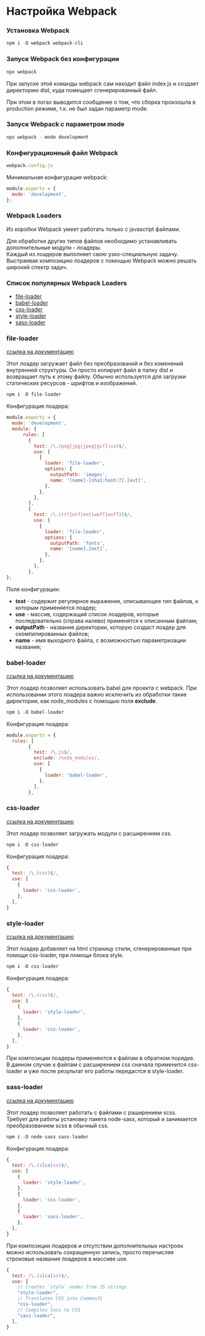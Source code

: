 # Настройка Webpack

### Установка Webpack  

```javascript
npm i -D webpack webpack-cli
```

### Запуск Webpack без конфигурации

```javascript
npx webpack
```

При запуске этой команды webpack сам находит файл index.js и создает директорию dist, куда помещает сгенерированный файл.  
 
При этом в логах выводится сообщение о том, что сборка произошла в production режиме, т.к. не был задан параметр mode.

### Запуск Webpack с параметром mode

```javascript
npx webpack --mode development
```

### Конфигурационный файл Webpack

```javascript
webpack.config.js
```

Минимальная конфигурация webpack:

```javascript
module.exports = {
  mode: 'development',
};
```


###  Webpack Loaders

Из коробки Webpack умеет работать только с javascript файлами. 

Для обработки других типов файлов необходимо устанавливать дополнительные модули - лоадеры.  
Каждый из лоадеров выполняет свою узко-специальную задачу. Выстраивая композицию лоадеров с помощью Webpack можно решать широкий спектр задач.


### Список популярных Webpack Loaders

- [file-loader](#file-loader)
- [babel-loader](#babel-loader)
- [css-loader](#css-loader)
- [style-loader](#style-loader)
- [sass-loader](#sass-loader)

### <a name="file-loader"></a> file-loader

[ссылка на документацию](https://v4.webpack.js.org/loaders/file-loader/)

Этот лоадер загружает файл без преобразований и без изменений внутренней структуры. Он просто копирует файл в папку dist и возвращает путь к этому файлу. Обычно используется для загрузки статических ресурсов - шрифтов и изображений.

```javascript
npm i -D file-loader
```

Конфигурация лоадера:

```javascript
module.exports = {
  mode: 'development',
  module: {
      rules: [
        {
          test: /\.(png|jpg|jpeg|gif|ico)$/,
          use: [
            {
              loader: 'file-loader',
              options: {
                outputPath: 'images',
                name: '[name]-[sha1:hash:7].[ext]',
              },
            },
          ],
        },
        {
          test: /\.(ttf|otf|eot|woff|woff2)$/,
          use: [
            {
              loader: 'file-loader',
              options: {
                outputPath: 'fonts',
                name: '[name].[ext]',
              },
            },
          ],
        },
};
```

Поля конфигурации:  
- **test** - содержит регулярное выражение, описывающее тип файлов, к которым применяется лоадер;
- **use** - массив, содержащий список лоадеров, которые последовательно (справа налево) применятся к описанным файлам;
- **outputPath** - название директории, которую создаст лоадер для скомпилированных файлов;
- **name** - имя выходного файла, с возможностью параметризации названия;

### <a name="babel-loader"></a> babel-loader

[ссылка на документацию](https://webpack.js.org/loaders/babel-loader/)

Этот лоадер позволяет использовать babel для проекта с webpack. При использовании этого лоадера важно исключить из обработки такие директории, как node_modules с помощью поля **exclude**.

```javascript
npm i -D babel-loader
```

Конфигурация лоадера:

```javascript
module.exports = {
  rules: [
        {
          test: /\.js$/,
          exclude: /node_modules/,
          use: [
            {
              loader: 'babel-loader',
            },
          ],
        },
```
### <a name="css-loader"></a> css-loader

[ссылка на документацию](https://webpack.js.org/loaders/css-loader/)

Этот лоадер позволяет загружать модули с расширением css.

```javascript
npm i -D css-loader
```

Конфигурация лоадера:

```javascript
{
  test: /\.(css)$/,
  use: [
    {
      loader: 'css-loader',
    },
  ],
}
```

### <a name="style-loader"></a> style-loader

[ссылка на документацию](https://webpack.js.org/loaders/style-loader/)

Этот лоадер добавляет на html страницу стили, сгенерированные при помощи css-loader, при помощи блока style.

```javascript
npm i -D css-loader
```

Конфигурация лоадера:

```javascript
{
  test: /\.(css)$/,
  use: [
    {
      loader: 'style-loader',
    },
    {
      loader: 'css-loader',
    },
  ],
}
```

При композиции лоадеры применяются к файлам в обратном порядке. В данном случае к файлам с расширением css сначала применится css-loader и уже после результат его работы передастся в style-loader.


### <a name="sass-loader"></a> sass-loader

[ссылка на документацию](https://webpack.js.org/loaders/sass-loader/)

Этот лоадер позволяет работать с файлами с раширением scss. Требует для работы установку пакета node-sass, который и занимается преобразованием scss в обычный css.

```javascript
npm i -D node-sass sass-loader
```

Конфигурация лоадера:

```javascript
{
  test: /\.(s[ca]ss)$/,
  use: [
    {
      loader: 'style-loader',
    },
    {
      loader: 'css-loader',
    },
    {
      loader: 'sass-loader',
    },
  ],
}
```
При композиции лоадеров и отсутствии дополнительных настроек можно использовать сокращенную запись, просто перечисляя строковые названия лоадеров в массиве use.

```javascript
{
  test: /\.(s[ca]ss)$/,
  use: [
    // Creates `style` nodes from JS strings
    "style-loader",
    // Translates CSS into CommonJS
    "css-loader",
    // Compiles Sass to CSS
    "sass-loader",
  ],
}
```